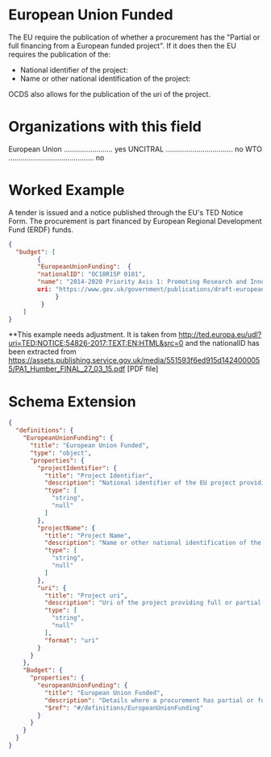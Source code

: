 European Union Funded
=========
The EU require the publication of whether a procurement has the "Partial or full financing from a European funded project". If it does then the EU requires the publication of the:

- National identifier of the project: 
- Name or other national identification of the project:

OCDS also allows for the publication of the uri of the project.

Organizations with this field
===============

European Union ........................ yes
UNCITRAL ................................. no
WTO .......................................... no

Worked Example
==============

A tender is issued and a notice published through the EU's TED Notice Form. The procurement is part financed by European Regional Development Fund (ERDF) funds.

```json
{
  "budget": [
		{ 
		"EuropeanUnionFunding":  {
		"nationalID": "OC18R15P 0101",
		"name": "2014-2020 Priority Axis 1: Promoting Research and Innovation.",
		uri: "https://www.gov.uk/government/publications/draft-european-regional-development-fund-operational-programme-2014-to-2020"
    		 }
		 }
	]
}    
```

**This example needs adjustment. It is taken from
http://ted.europa.eu/udl?uri=TED:NOTICE:54826-2017:TEXT:EN:HTML&src=0 and the nationalID has been extracted from https://assets.publishing.service.gov.uk/media/551593f6ed915d1424000055/PA1_Humber_FINAL_27_03_15.pdf [PDF file]

Schema Extension
=======
```json
{
  "definitions": {
    "EuropeanUnionFunding": {
      "title": "European Union Funded",
      "type": "object",
      "properties": {
        "projectIdentifier": {
          "title": "Project Identifier",
          "description": "National identifier of the EU project providing partial or full funding",
          "type": [
            "string",
            "null"
          ]
        },
        "projectName": {
          "title": "Project Name",
          "description": "Name or other national identification of the project providing full or partial funding.",
          "type": [
            "string",
            "null"
          ]
        },
        "uri": {
          "title": "Project uri",
          "description": "Uri of the project providing full or partial funding.",
          "type": [
            "string",
            "null"
          ],
          "format": "uri"
        }
      }
    },
    "Budget": {
      "properties": {
        "europeanUnionFunding": {
          "title": "European Union Funded",
          "description": "Details where a procurement has partial or full financing from a European funded project",
          "$ref": "#/definitions/EuropeanUnionFunding"
        }
      }
    }
  }
}
```